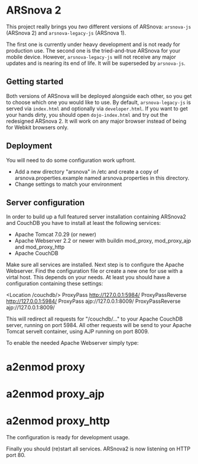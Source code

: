 # ARSnova 2

This project really brings you *two* different versions of ARSnova: `arsnova-js` (ARSnova 2) and `arsnova-legacy-js` (ARSnova 1).

The first one is currently under heavy development and is not ready for production use. The second one is the tried-and-true ARSnova for your mobile device. However, `arsnova-legacy-js` will not receive any major updates and is nearing its end of life. It will be superseded by `arsnova-js`.

## Getting started

Both versions of ARSnova will be deployed alongside each other, so you get to choose which one you would like to use. By default, `arsnova-legacy-js` is served via `index.html` and optionally via `developer.html`. If you want to get your hands dirty, you should open `dojo-index.html` and try out the redesigned ARSnova 2. It will work on any major browser instead of being for Webkit browsers only.

## Deployment

You will need to do some configuration work upfront.

 * Add a new directory "arsnova" in /etc and create a copy of arsnova.properties.example named arsnova.properties in this directory.
 * Change settings to match your environment

## Server configuration

In order to build up a full featured server installation containing ARSnova2 and CouchDB you have to install at least the following services:
 * Apache Tomcat 7.0.29 (or newer)
 * Apache Webserver 2.2 or newer with buildin mod_proxy, mod_proxy_ajp and mod_proxy_http
 * Apache CouchDB
 
Make sure all services are installed. Next step is to configure the Apache Webserver. Find the configuration file or create a new one for use with a virtal host. This depends on your needs. At least you should have a configuration containing these settings:

<Location /couchdb/>
 ProxyPass http://127.0.0.1:5984/
 ProxyPassReverse http://127.0.0.1:5984/
</Location> 
<Location />
 ProxyPass ajp://127.0.0.1:8009/
 ProxyPassReverse ajp://127.0.0.1:8009/
</Location>

This will redirect all requests for "/couchdb/..." to your Apache CouchDB server, running on port 5984.
All other requests will be send to your Apache Tomcat servelt container, using AJP running on port 8009.

To enable the needed Apache Webserver simply type:

# a2enmod proxy
# a2enmod proxy_ajp
# a2enmod proxy_http

The configuration is ready for development usage. 

Finally you should (re)start all services. ARSnova2 is now listening on HTTP port 80.